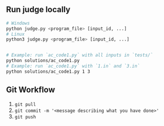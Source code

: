 ## Run judge locally

```bash
# Windows
python judge.py <program_file> [input_id, ...]
# Linux
python3 judge.py <program_file> [input_id, ...]


# Example: run `ac_code1.py` with all inputs in `tests/`
python solutions/ac_code1.py
# Example: run `ac_code1.py` with `1.in` and `3.in`
python solutions/ac_code1.py 1 3
```

## Git Workflow

1. `git pull`
2. `git commit -m '<message describing what you have done>'`
3. `git push`

